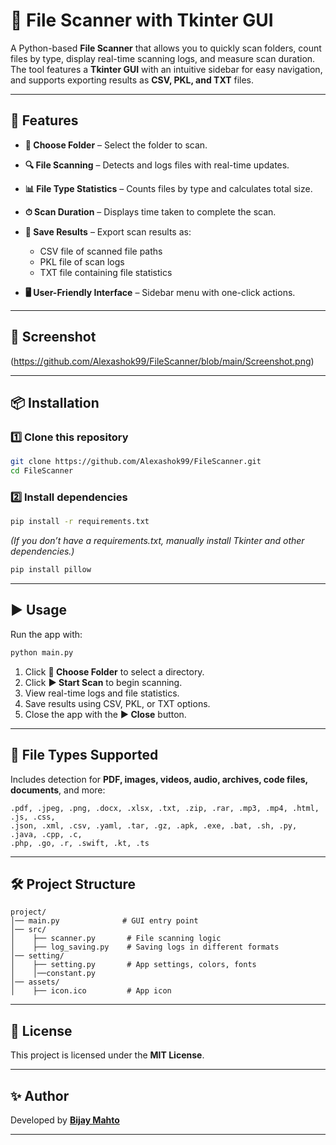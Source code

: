 
# 📂 File Scanner with Tkinter GUI

A Python-based **File Scanner** that allows you to quickly scan folders, count files by type, display real-time scanning logs, and measure scan duration. The tool features a **Tkinter GUI** with an intuitive sidebar for easy navigation, and supports exporting results as **CSV, PKL, and TXT** files.

---

## 🚀 Features

* **📂 Choose Folder** – Select the folder to scan.
* **🔍 File Scanning** – Detects and logs files with real-time updates.
* **📊 File Type Statistics** – Counts files by type and calculates total size.
* **⏱ Scan Duration** – Displays time taken to complete the scan.
* **💾 Save Results** – Export scan results as:

  * CSV file of scanned file paths
  * PKL file of scan logs
  * TXT file containing file statistics
* **🖥 User-Friendly Interface** – Sidebar menu with one-click actions.

---

## 📸 Screenshot

(https://github.com/Alexashok99/FileScanner/blob/main/Screenshot.png)

---

## 📦 Installation

### 1️⃣ Clone this repository

```bash
git clone https://github.com/Alexashok99/FileScanner.git
cd FileScanner
```

### 2️⃣ Install dependencies

```bash
pip install -r requirements.txt
```

*(If you don’t have a requirements.txt, manually install Tkinter and other dependencies.)*

```bash
pip install pillow
```

---

## ▶️ Usage

Run the app with:

```bash
python main.py
```

1. Click **📂 Choose Folder** to select a directory.
2. Click **▶️ Start Scan** to begin scanning.
3. View real-time logs and file statistics.
4. Save results using CSV, PKL, or TXT options.
5. Close the app with the **▶️ Close** button.

---

## 📂 File Types Supported

Includes detection for **PDF, images, videos, audio, archives, code files, documents**, and more:

```
.pdf, .jpeg, .png, .docx, .xlsx, .txt, .zip, .rar, .mp3, .mp4, .html, .js, .css,
.json, .xml, .csv, .yaml, .tar, .gz, .apk, .exe, .bat, .sh, .py, .java, .cpp, .c,
.php, .go, .r, .swift, .kt, .ts
```

---

## 🛠 Project Structure

```
project/
│── main.py              # GUI entry point
│── src/
│    ├── scanner.py       # File scanning logic
│    ├── log_saving.py    # Saving logs in different formats
│── setting/
│    ├── setting.py       # App settings, colors, fonts
│    │──constant.py
│── assets/
│    ├── icon.ico         # App icon
```

---

## 📜 License

This project is licensed under the **MIT License**.

---

## ✨ Author

Developed by **[Bijay Mahto](https://github.com/Alexashok99)**

---
